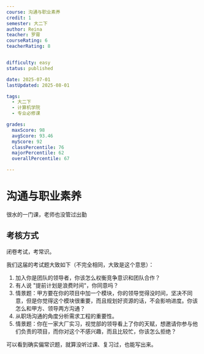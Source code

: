 ```yaml
---
course: 沟通与职业素养
credit: 1
semester: 大二下
author: Reina
teacher: 罗霄
courseRating: 6
teacherRating: 8


difficulty: easy
status: published

date: 2025-07-01
lastUpdated: 2025-08-01

tags: 
  - 大二下
  - 计算机学院
  - 专业必修课

grades:
  maxScore: 98
  avgScore: 93.46
  myScore: 92
  classPercentile: 76
  majorPercentile: 62
  overallPercentile: 67

---
```


# 沟通与职业素养

很水的一门课，老师也没管过出勤

## 考核方式

闭卷考试，考常识。

我们这届的考试题大致如下（不完全相同，大致是这个意思）：

1. 加入你是团队的领导者，你该怎么权衡竞争意识和团队合作？
2. 有人说 "提前计划是浪费时间"，你同意吗？
3. 情景题：甲方要在你的项目中加一个模块，你的领导觉得没时间，坚决不同意，但是你觉得这个模块很重要，而且规划好资源的话，不会影响进度。你该怎么和甲方、领导两方沟通？
4. 从职场沟通的角度分析需求工程的重要性。
5. 情景题：你在一家大厂实习，视觉部的领导看上了你的天赋，想邀请你参与他们负责的项目，而你对这个不感兴趣，而且比较忙，你该怎么拒绝？

可以看到确实偏常识题，就算没听过课、复习过，也能写出来。

